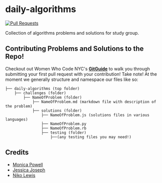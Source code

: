 # daily-algorithms

[![Pull Requests](https://img.shields.io/github/issues-pr/SistasInterviewPrep/daily-algorithms.svg)](https://github.com/SistasInterviewPrep/daily-algorithms/pulls)

Collection of algorithms problems and solutions for study group.

## Contributing Problems and Solutions to the Repo!
Checkout out Women Who Code NYC's **[GitGuide](https://github.com/WomenWhoCodeNYC/Algorithms/blob/master/gitGuide.md)** to walk you through submitting your first pull request with your contribution!
Take note! At the moment we generally structure and namespace our files like so:
```
├── daily-algorithms (top folder)
	├── challenges (folder)
		├── NameOfProblem (folder)
			├── NameOfProblem.md (markdown file with description of the problem)
			├── solutions (folder)
				├── NameOfProblem.js (solutions files in various languages)
				├── NameOfProblem.py
				├── NameOfProblem.rb 
				├── testing (folder)
					├──(any testing files you may need!)

```
## Credits

* [Monica Powell](https://github.com/m0nica)
* [Jessica Joseph](https://github.com/theflawlesshack)
* [Niko Lewis](https://github.com/NikoLewis)
